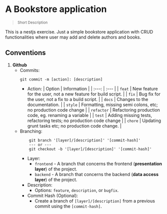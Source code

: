 # A Bookstore application

> <sup>Short Description</sup>

This is a nestjs exercise. Just a simple bookstore application with CRUD functionalities where user may add and delete authors and books.

## **Conventions**

1. **Github**
   - Commits:
     ```shell
     git commit -m [action]: [description]
     ```
     - Action:
       | Option | Information |
       | :---: | :--- |
       | `feat` | New feature for the user, not a new feature for build script. |
       | `fix` | Bug fix for the user, not a fix to a build script. |
       | `docs` | Changes to the documentation. |
       | `style` | Formatting, missing semi colons, etc; no production code change |
       | `refactor` | Refactoring production code, eg. renaming a variable |
       | `test` | Adding missing tests, refactoring tests; no production code change |
       | `chore` | Updating grunt tasks etc; no production code change. |
   - Branching:
     ```shell
         git branch '[layer]/[description]' '[commit-hash]'
         --- or ---
         git checkout -b '[layer]/[description]' '[commit-hash]'
     ```
     - Layer:
       - `frontend` - A branch that concerns the frontend (**presentation layer**) of the project.
       - `backend` - A branch that concerns the backend (**data access layer**) of the project.
     - Description:
       - Options: `feature`, `description`, or `bugfix`.
     - Commit Hash (Optional):
       - Create a branch of `[layer]/[description]` from a previous commit using the `[commit-hash]`.

